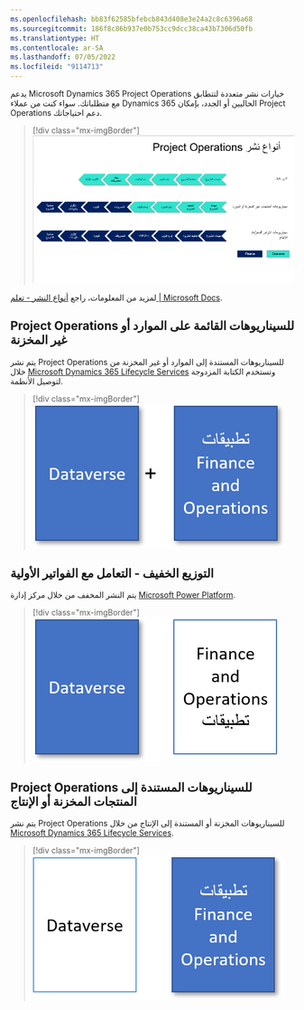 ```yaml
---
ms.openlocfilehash: bb83f62585bfebcb843d408e3e24a2c8c6396a68
ms.sourcegitcommit: 186f8c86b937e0b753cc9dcc38ca43b7306d50fb
ms.translationtype: HT
ms.contentlocale: ar-SA
ms.lasthandoff: 07/05/2022
ms.locfileid: "9114713"
---
```

يدعم Microsoft Dynamics 365 Project Operations خيارات نشر متعددة لتتطابق مع متطلباتك. سواء كنت من عملاء Dynamics 365 الحاليين أو الجدد، بإمكان Project Operations دعم احتياجاتك.

> [!div class="mx-imgBorder"]
> [![رسم يوضح سيناريوهات النشر المدعومة.](../media/deployment-type.png)](../media/deployment-type.png#lightbox)

لمزيد من المعلومات، راجع [أنواع النشر - تعلم | Microsoft Docs](/learn/modules/get-started-project-operations/4-deployment/?azure-portal=true).

## <a name="project-operations-for-resource-or-non-stocked-based-scenarios"></a>Project Operations للسيناريوهات القائمة على الموارد أو غير المخزنة

يتم نشر Project Operations للسيناريوهات المستندة إلى الموارد أو غير المخزنة من خلال [Microsoft Dynamics 365 Lifecycle Services](https://lcs.dynamics.com/?azure-portal=true) وتستخدم الكتابة المزدوجة لتوصيل الأنظمة.

> [!div class="mx-imgBorder"]
> [![رسم توضيحي يُظهر Dataverse بالإضافة تطبيقات التمويل والعمليات.](../media/resource-non-stock-c.png)](../media/resource-non-stock-c.png#lightbox)

## <a name="lite-deployment---deal-to-proforma-invoicing"></a>التوزيع الخفيف - التعامل مع الفواتير الأولية

يتم النشر المخفف من خلال مركز إدارة [Microsoft Power Platform](https://admin.powerplatform.com?azure-portal=true).

> [!div class="mx-imgBorder"]
> [![رسم بياني يُظهر Dataverse المحدد وتطبيق التمويل والعمليات غير المحدد.](../media/lite-c.png)](../media/lite-c.png#lightbox)

## <a name="project-operations-for-stocked-or-production-based-scenarios"></a>Project Operations للسيناريوهات المستندة إلى المنتجات المخزنة أو الإنتاج

يتم نشر Project Operations للسيناريوهات المخزنة أو المستندة إلى الإنتاج من خلال [Microsoft Dynamics 365 Lifecycle Services](https://lcs.dynamics.com/?azure-portal=true).

> [!div class="mx-imgBorder"]
> [![رسم بياني يُظهر عدم تحديد Dataverse وتطبيق التمويل والعمليات المحدد.](../media/stocked-production-c.png)](../media/stocked-production-c.png#lightbox)

